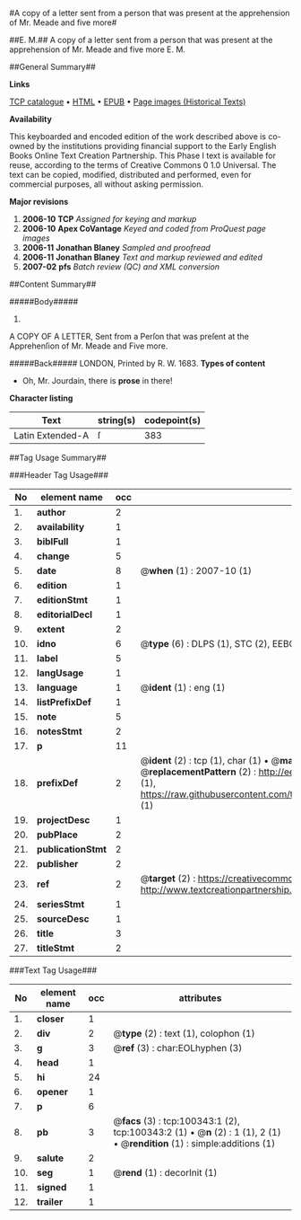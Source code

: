 #A copy of a letter sent from a person that was present at the apprehension of Mr. Meade and five more#

##E. M.##
A copy of a letter sent from a person that was present at the apprehension of Mr. Meade and five more
E. M.

##General Summary##

**Links**

[TCP catalogue](http://www.ota.ox.ac.uk/tcp/)  • 
[HTML](http://tei.it.ox.ac.uk/tcp/Texts-HTML/free/A50/A50531.html)  • 
[EPUB](http://tei.it.ox.ac.uk/tcp/Texts-EPUB/free/A50/A50531.epub) • 
[Page images (Historical Texts)](https://data.historicaltexts.jisc.ac.uk/view?pubId=eebo-13568088e&pageId=eebo-13568088e-100343-1)

**Availability**

This keyboarded and encoded edition of the
	       work described above is co-owned by the institutions
	       providing financial support to the Early English Books
	       Online Text Creation Partnership. This Phase I text is
	       available for reuse, according to the terms of Creative
	       Commons 0 1.0 Universal. The text can be copied,
	       modified, distributed and performed, even for
	       commercial purposes, all without asking permission.

**Major revisions**

1. __2006-10__ __TCP__ *Assigned for keying and markup*
1. __2006-10__ __Apex CoVantage__ *Keyed and coded from ProQuest page images*
1. __2006-11__ __Jonathan Blaney__ *Sampled and proofread*
1. __2006-11__ __Jonathan Blaney__ *Text and markup reviewed and edited*
1. __2007-02__ __pfs__ *Batch review (QC) and XML conversion*

##Content Summary##

#####Body#####

1. 
A COPY OF A LETTER, Sent from a Perſon that was preſent at the Apprehenſion of Mr. Meade and Five more.

#####Back#####
LONDON, Printed by R. W. 1683.
**Types of content**

  * Oh, Mr. Jourdain, there is **prose** in there!

**Character listing**


|Text|string(s)|codepoint(s)|
|---|---|---|
|Latin Extended-A|ſ|383|

##Tag Usage Summary##

###Header Tag Usage###

|No|element name|occ|attributes|
|---|---|---|---|
|1.|__author__|2||
|2.|__availability__|1||
|3.|__biblFull__|1||
|4.|__change__|5||
|5.|__date__|8| @__when__ (1) : 2007-10 (1)|
|6.|__edition__|1||
|7.|__editionStmt__|1||
|8.|__editorialDecl__|1||
|9.|__extent__|2||
|10.|__idno__|6| @__type__ (6) : DLPS (1), STC (2), EEBO-CITATION (1), OCLC (1), VID (1)|
|11.|__label__|5||
|12.|__langUsage__|1||
|13.|__language__|1| @__ident__ (1) : eng (1)|
|14.|__listPrefixDef__|1||
|15.|__note__|5||
|16.|__notesStmt__|2||
|17.|__p__|11||
|18.|__prefixDef__|2| @__ident__ (2) : tcp (1), char (1)  •  @__matchPattern__ (2) : ([0-9\-]+):([0-9IVX]+) (1), (.+) (1)  •  @__replacementPattern__ (2) : http://eebo.chadwyck.com/downloadtiff?vid=$1&page=$2 (1), https://raw.githubusercontent.com/textcreationpartnership/Texts/master/tcpchars.xml#$1 (1)|
|19.|__projectDesc__|1||
|20.|__pubPlace__|2||
|21.|__publicationStmt__|2||
|22.|__publisher__|2||
|23.|__ref__|2| @__target__ (2) : https://creativecommons.org/publicdomain/zero/1.0/ (1), http://www.textcreationpartnership.org/docs/. (1)|
|24.|__seriesStmt__|1||
|25.|__sourceDesc__|1||
|26.|__title__|3||
|27.|__titleStmt__|2||


###Text Tag Usage###

|No|element name|occ|attributes|
|---|---|---|---|
|1.|__closer__|1||
|2.|__div__|2| @__type__ (2) : text (1), colophon (1)|
|3.|__g__|3| @__ref__ (3) : char:EOLhyphen (3)|
|4.|__head__|1||
|5.|__hi__|24||
|6.|__opener__|1||
|7.|__p__|6||
|8.|__pb__|3| @__facs__ (3) : tcp:100343:1 (2), tcp:100343:2 (1)  •  @__n__ (2) : 1 (1), 2 (1)  •  @__rendition__ (1) : simple:additions (1)|
|9.|__salute__|2||
|10.|__seg__|1| @__rend__ (1) : decorInit (1)|
|11.|__signed__|1||
|12.|__trailer__|1||

